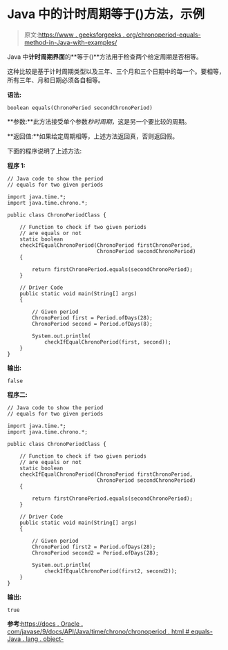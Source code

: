 # Java 中的计时周期等于()方法，示例

> 原文:[https://www . geeksforgeeks . org/chronoperiod-equals-method-in-Java-with-examples/](https://www.geeksforgeeks.org/chronoperiod-equals-method-in-java-with-examples/)

Java 中**计时周期界面**的**等于()**方法用于检查两个给定周期是否相等。

这种比较是基于计时周期类型以及三年、三个月和三个日期中的每一个。要相等，所有三年、月和日期必须各自相等。

**语法:**

```
boolean equals(ChronoPeriod secondChronoPeriod)
```

**参数:**此方法接受单个参数*秒时周期*，这是另一个要比较的周期。

**返回值:**如果给定周期相等，上述方法返回真，否则返回假。

下面的程序说明了上述方法:

**程序 1:**

```
// Java code to show the period
// equals for two given periods

import java.time.*;
import java.time.chrono.*;

public class ChronoPeriodClass {

    // Function to check if two given periods
    // are equals or not
    static boolean
    checkIfEqualChronoPeriod(ChronoPeriod firstChronoPeriod,
                             ChronoPeriod secondChronoPeriod)
    {

        return firstChronoPeriod.equals(secondChronoPeriod);
    }

    // Driver Code
    public static void main(String[] args)
    {

        // Given period
        ChronoPeriod first = Period.ofDays(28);
        ChronoPeriod second = Period.ofDays(8);

        System.out.println(
            checkIfEqualChronoPeriod(first, second));
    }
}
```

**输出:**

```
false

```

**程序二:**

```
// Java code to show the period
// equals for two given periods

import java.time.*;
import java.time.chrono.*;

public class ChronoPeriodClass {

    // Function to check if two given periods
    // are equals or not
    static boolean
    checkIfEqualChronoPeriod(ChronoPeriod firstChronoPeriod,
                             ChronoPeriod secondChronoPeriod)
    {

        return firstChronoPeriod.equals(secondChronoPeriod);
    }

    // Driver Code
    public static void main(String[] args)
    {

        // Given period
        ChronoPeriod first2 = Period.ofDays(28);
        ChronoPeriod second2 = Period.ofDays(28);

        System.out.println(
            checkIfEqualChronoPeriod(first2, second2));
    }
}
```

**输出:**

```
true

```

**参考**:[https://docs . Oracle . com/javase/9/docs/API/Java/time/chrono/chronoperiod . html # equals-Java . lang . object-](https://docs.oracle.com/javase/9/docs/api/java/time/chrono/ChronoPeriod.html#equals-java.lang.Object-)